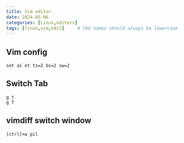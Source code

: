 ```yaml
---
title: Vim editor
date: 2024-05-06
categories: [Linux,editors]
tags: [linux,vim,edit]     # TAG names should always be lowercase
---
```


## Vim config
```plaintext
set ai et ts=2 bs=2 sw=2
```

## Switch Tab
```plaintext
g t
g T
```

## vimdiff switch window
```plaintext
[ctrl]+w pil
```
